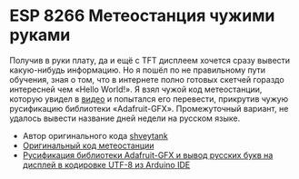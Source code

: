# **ESP 8266** Метеостанция чужими руками
Получив в руки плату, да и ещё с TFT дисплеем хочется сразу вывести какую-нибудь информацию. Но я пошёл по не правильному пути обучения, зная о том, что в интернете полно готовых скетчей гораздо интересней чем «Hello World!». Я взял чужой код метеостанции, которую увидел в [видео](https://www.youtube.com/watch?v=TPx1EG99qJI&t=406s) и попытался его перевести, прикрутив чужую русификацию библиотеки «Adafruit-GFX».
Промежуточный вариант, не удалось вывести название дней недели на русском языке.
- Автор оригинального кода [shveytank](https://github.com/shveytank)
- [Оригинальный код метеостанции](https://github.com/shveytank/ESP8266-Weather-Station-V3)
- [Русификация библиотеки Adafruit-GFX и вывод русских букв на дисплей в кодировке UTF-8 из Arduino IDE](http://arduino.ru/forum/programmirovanie/rusifikatsiya-biblioteki-adafruit-gfx-i-vyvod-russkikh-bukv-na-displei-v-kodi)
